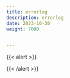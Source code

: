 ```yaml
---
title: errorlog
description: errorlog
date: 2023-10-30
weight: 7000


---
```


{{< alert >}}


{{< /alert >}}




















